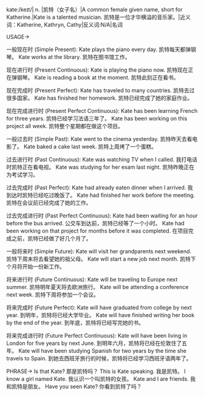 kate:/keɪt/| n. |凯特（女子名）|A common female given name, short for Katherine.|Kate is a talented musician. 凯特是一位才华横溢的音乐家。|近义词：Katherine, Kathryn, Cathy|反义词:N/A|名词

USAGE->

一般现在时 (Simple Present):
Kate plays the piano every day. 凯特每天都弹钢琴。
Kate works at the library. 凯特在图书馆工作。

现在进行时 (Present Continuous):
Kate is playing the piano now. 凯特现在正在弹钢琴。
Kate is reading a book at the moment. 凯特此刻正在看书。

现在完成时 (Present Perfect):
Kate has traveled to many countries. 凯特去过很多国家。
Kate has finished her homework. 凯特已经完成了她的家庭作业。

现在完成进行时 (Present Perfect Continuous):
Kate has been learning French for three years. 凯特已经学习法语三年了。
Kate has been working on this project all week. 凯特整个星期都在做这个项目。

一般过去时 (Simple Past):
Kate went to the cinema yesterday. 凯特昨天去看电影了。
Kate baked a cake last week. 凯特上周烤了一个蛋糕。

过去进行时 (Past Continuous):
Kate was watching TV when I called. 我打电话时凯特正在看电视。
Kate was studying for her exam last night. 凯特昨晚正在为考试学习。

过去完成时 (Past Perfect):
Kate had already eaten dinner when I arrived. 我到达时凯特已经吃过晚饭了。
Kate had finished her work before the meeting. 凯特在会议前已经完成了她的工作。

过去完成进行时 (Past Perfect Continuous):
Kate had been waiting for an hour before the bus arrived. 公交车到达前，凯特已经等了一个小时。
Kate had been working on that project for months before it was completed. 在项目完成之前，凯特已经做了好几个月了。

一般将来时 (Simple Future):
Kate will visit her grandparents next weekend. 凯特下周末将去看望她的祖父母。
Kate will start a new job next month. 凯特下个月将开始一份新工作。

将来进行时 (Future Continuous):
Kate will be traveling to Europe next summer. 凯特明年夏天将去欧洲旅行。
Kate will be attending a conference next week. 凯特下周将参加一个会议。

将来完成时 (Future Perfect):
Kate will have graduated from college by next year. 到明年，凯特将已经大学毕业。
Kate will have finished writing her book by the end of the year. 到年底，凯特将已经写完她的书。

将来完成进行时 (Future Perfect Continuous):
Kate will have been living in London for five years by next June. 到明年六月，凯特将已经在伦敦住了五年。
Kate will have been studying Spanish for two years by the time she travels to Spain. 到她去西班牙旅行的时候，凯特将已经学习西班牙语两年了。


PHRASE->
Is that Kate? 那是凯特吗？
This is Kate speaking. 我是凯特。
I know a girl named Kate. 我认识一个叫凯特的女孩。
Kate and I are friends. 我和凯特是朋友。
Have you seen Kate? 你看到凯特了吗？
